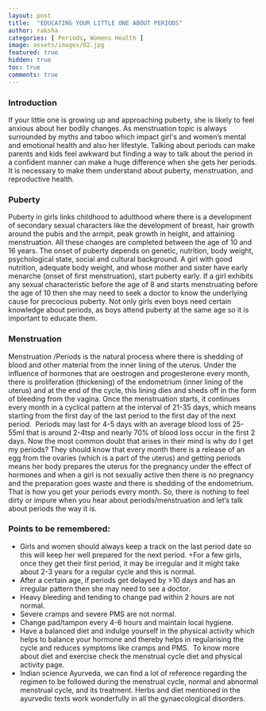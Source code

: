 ```yaml
---
layout: post
title:  "EDUCATING YOUR LITTLE ONE ABOUT PERIODS"
author: raksha
categories: [ Periods, Womens Health ]
image: assets/images/02.jpg
featured: true
hidden: true
toc: true
comments: true
---
```

### Introduction 
If your little one is growing up and approaching puberty, she is likely to feel anxious about her bodily changes. As menstruation topic is always surrounded by myths and taboo which impact girl's and women’s mental and emotional health and also her lifestyle. Talking about periods can make parents and kids feel awkward but finding a way to talk about the period in a confident manner can make a huge difference when she gets her periods. It is necessary to make them understand about puberty, menstruation, and reproductive health.

### Puberty
Puberty in girls links childhood to adulthood where there is a development of secondary sexual characters like the development of breast, hair growth around the pubis and the armpit, peak growth in height, and attaining menstruation. All these changes are completed between the age of 10 and 16 years. The onset of puberty depends on genetic, nutrition, body weight, psychological state, social and cultural background. A girl with good nutrition, adequate body weight, and whose mother and sister have early menarche (onset of first menstruation), start puberty early. If a girl exhibits any sexual characteristic before the age of 8 and starts menstruating before the age of 10 then she may need to seek a doctor to know the underlying cause for precocious puberty. Not only girls even boys need certain knowledge about periods, as boys attend puberty at the same age so it is important to educate them.

### Menstruation
Menstruation /Periods is the natural process where there is shedding of blood and other material from the inner lining of the uterus. Under the influence of hormones that are oestrogen and progesterone every month, there is proliferation (thickening) of the endometrium (inner lining of the uterus) and at the end of the cycle, this lining dies and sheds off in the form of bleeding from the vagina. Once the menstruation starts, it continues every month in a cyclical pattern at the interval of 21-35 days, which means starting from the first day of the last period to the first day of the next period.  Periods may last for 4-5 days with an average blood loss of 25-55ml that is around 2-4tsp and nearly 70% of blood loss occur in the first 2 days. 
Now the most common doubt that arises in their mind is why do I get my periods? They should know that every month there is a release of an egg from the ovaries (which is a part of the uterus) and getting periods means her body prepares the uterus for the pregnancy under the effect of hormones and when a girl is not sexually active then there is no pregnancy and the preparation goes waste and there is shedding of the endometrium. That is how you get your periods every month.
So, there is nothing to feel dirty or impure when you hear about periods/menstruation and let’s talk about periods the way it is.

### Points to be remembered:
+ Girls and women should always keep a track on the last period date so this will keep her well prepared for the next period. 
+For a few girls, once they get their first period, it may be irregular and it might take about 2-3 years for a regular cycle and this is normal. 
+ After a certain age, if periods get delayed by >10 days and has an irregular pattern then she may need to see a doctor.
+ Heavy bleeding and tending to change pad within 2 hours are not normal.
+ Severe cramps and severe PMS are not normal.
+ Change pad/tampon every 4-6 hours and maintain local hygiene. 
+ Have a balanced diet and indulge yourself in the physical activity which helps to balance your hormone and thereby helps in regularising the cycle and reduces symptoms like cramps and PMS.  To know more about diet and exercise check the menstrual cycle diet and physical activity page. 
+ Indian science Ayurveda, we can find a lot of reference regarding the regimen to be followed during the menstrual cycle, normal and abnormal menstrual cycle, and its treatment. Herbs and diet mentioned in the ayurvedic texts work wonderfully in all the gynaecological disorders. 
